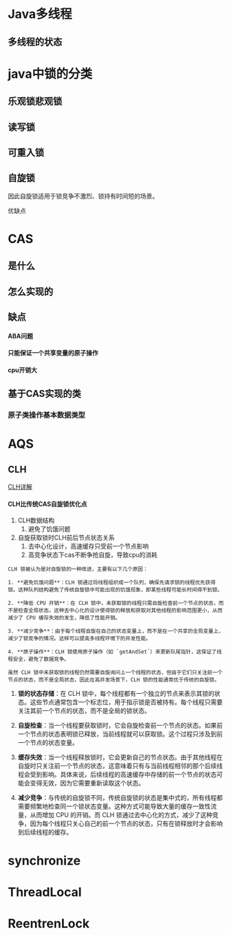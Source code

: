 # Java多线程

## 多线程的状态

# java中锁的分类

## 乐观锁悲观锁

## 读写锁

## 可重入锁

## 自旋锁

因此自旋锁适用于锁竞争不激烈、锁持有时间短的场景。

优缺点

# CAS

## 是什么

## 怎么实现的

## 缺点
#### ABA问题

#### 只能保证一个共享变量的原子操作

#### cpu开销大


## 基于CAS实现的类

### 原子类操作基本数据类型
# AQS

## CLH
[CLH详解](https://mp.weixin.qq.com/s/jEx-4XhNGOFdCo4Nou5tqg)
#### CLH比传统CAS自旋锁优化点
1. CLH数据结构
	1. 避免了饥饿问题
2. 自旋获取锁时CLH前后节点状态关系
	1. 去中心化设计，高速缓存只受前一个节点影响
	2. 高竞争状态下cas不断争抢自旋，导致cpu的消耗



```
CLH 锁被认为是对自旋锁的一种改进，主要有以下几个原因：

1. **避免饥饿问题**：CLH 锁通过将线程组织成一个队列，确保先请求锁的线程优先获得锁。这种队列结构避免了传统自旋锁中可能出现的饥饿现象，即某些线程可能长时间得不到锁。

2. **降低 CPU 开销**：在 CLH 锁中，未获取锁的线程只需自旋检查前一个节点的状态，而不是检查全局状态。这种去中心化的设计使得锁的释放和获取对其他线程的影响范围更小，从而减少了 CPU 缓存失效的发生，降低了性能开销。

3. **减少竞争**：由于每个线程自旋在自己的状态变量上，而不是在一个共享的全局变量上，减少了锁竞争的情况。这样可以提高多线程环境下的并发性能。

4. **原子操作**：CLH 锁使用原子操作（如 `getAndSet`）来更新队尾指针，这保证了线程安全，避免了数据竞争。

虽然 CLH 锁中未获取锁的线程仍然需要自旋询问上一个线程的状态，但由于它们只关注前一个节点的状态，而不是全局状态，因此在高并发场景下，CLH 锁的性能通常优于传统的自旋锁。
```

1. **锁的状态存储**：在 CLH 锁中，每个线程都有一个独立的节点来表示其锁的状态。这些节点通常包含一个标志位，用于指示锁是否被持有。每个线程只需要关注其前一个节点的状态，而不是全局的锁状态。
    
2. **自旋检查**：当一个线程要获取锁时，它会自旋检查前一个节点的状态。如果前一个节点的状态表明锁已释放，当前线程就可以获取锁。这个过程只涉及到前一个节点的状态变量。
    
3. **缓存失效**：当一个线程释放锁时，它会更新自己的节点状态。由于其他线程在自旋时只关注前一个节点的状态，这意味着只有与当前线程相邻的那个后续线程会受到影响。具体来说，后续线程的高速缓存中存储的前一个节点的状态可能会变得无效，因为它需要重新读取这个状态。
    
4. **减少竞争**：与传统的自旋锁不同，传统自旋锁的状态是集中式的，所有线程都需要频繁地检查同一个锁状态变量。这种方式可能导致大量的缓存一致性流量，从而增加 CPU 的开销。而 CLH 锁通过去中心化的方式，减少了这种竞争，因为每个线程只关心自己的前一个节点的状态，只有在锁释放时才会影响到后续线程的缓存。
# synchronize

# ThreadLocal

# ReentrenLock


